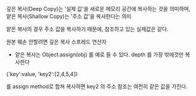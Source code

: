 깊은 복사(Deep Copy)는 '실제 값'을 새로운 메모리 공간에 복사하는 것을 의미하며, 얕은 복사(Shallow Copy)는 '주소 값'을 복사한다는 의미

얕은 복사의 경우 주소 값을 복사하기 때문에, 참조하고 있는 실제값은 같다.

원본 훼손 안할려면 깊은 복사 스프레드 연산자

- 얕은 복사는 Object.assign(obj) 를 예로 들 수 있다. depth 를 가장 밖에것만 복사한다

{'key':value,
'key2':[2,4,5,4]}

를 assign method로 합쳐 복사하면 key2 의 주소 참조는 여전히 같은 값을 가진다.
